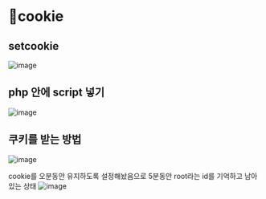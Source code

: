 # 🍪cookie

## setcookie
![image](https://github.com/hyejin192/PHP/assets/129017064/b17ce157-4125-4846-81c7-af56e903ef12)


## php 안에 script 넣기
![image](https://github.com/hyejin192/PHP/assets/129017064/2b2811f9-4a42-42cd-970f-51e3b66b6006)

## 쿠키를 받는 방법
![image](https://github.com/hyejin192/PHP/assets/129017064/b065d190-75a5-4adc-9763-6c498df6c01b)

  cookie를 오분동안 유지하도록 설정해놨음으로 5분동안 root라는 id를 기억하고 남아있는 상태
![image](https://github.com/hyejin192/PHP/assets/129017064/7a28aaae-d4a4-4d45-94ad-7ecc0b46785f)



